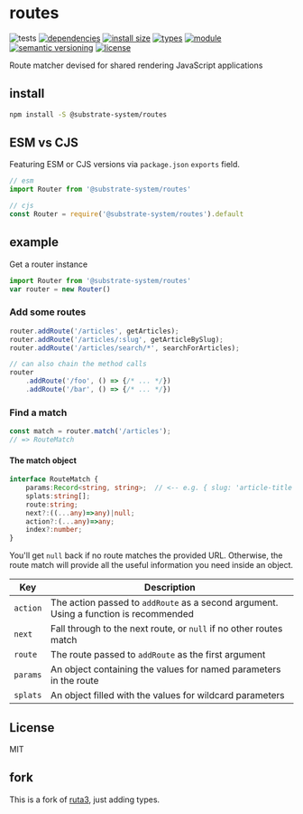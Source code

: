 # routes
![tests](https://github.com/substrate-system/routes/actions/workflows/nodejs.yml/badge.svg)
[![dependencies](https://img.shields.io/badge/dependencies-zero-brightgreen.svg?style=flat-square)](package.json)
[![install size](https://flat.badgen.net/packagephobia/install/@substrate-system/routes?cache-control=no-cache)](https://packagephobia.com/result?p=@@substrate-system/routes/keys)
[![types](https://img.shields.io/npm/types/@substrate-system/routes?style=flat-square)](README.md)
[![module](https://img.shields.io/badge/module-ESM%2FCJS-blue?style=flat-square)](README.md)
[![semantic versioning](https://img.shields.io/badge/semver-2.0.0-brightgreen?logo=semver&style=flat-square)](https://semver.org/)
[![license](https://img.shields.io/badge/license-Polyform_Non_Commercial-26bc71?style=flat-square)](LICENSE)


Route matcher devised for shared rendering JavaScript applications

## install
```sh
npm install -S @substrate-system/routes
```

## ESM vs CJS
Featuring ESM or CJS versions via `package.json` `exports` field.

```js
// esm
import Router from '@substrate-system/routes'
```

```js
// cjs
const Router = require('@substrate-system/routes').default
```

## example
Get a router instance

```js
import Router from '@substrate-system/routes'
var router = new Router()
```

### Add some routes
```js
router.addRoute('/articles', getArticles);
router.addRoute('/articles/:slug', getArticleBySlug);
router.addRoute('/articles/search/*', searchForArticles);

// can also chain the method calls
router
    .addRoute('/foo', () => {/* ... */})
    .addRoute('/bar', () => {/* ... */})
```

### Find a match

```js
const match = router.match('/articles');
// => RouteMatch
```

#### The match object
```ts
interface RouteMatch {
    params:Record<string, string>;  // <-- e.g. { slug: 'article-title' }
    splats:string[];
    route:string;
    next?:((...any)=>any)|null;
    action?:(...any)=>any;
    index?:number;
}
```

You'll get `null` back if no route matches the provided URL. Otherwise, the
route match will provide all the useful information you need inside an object.

Key               | Description
------------------|---------------------------------------------------------------------------------------
`action`          | The action passed to `addRoute` as a second argument. Using a function is recommended
`next`            | Fall through to the next route, or `null` if no other routes match
`route`           | The route passed to `addRoute` as the first argument
`params`          | An object containing the values for named parameters in the route
`splats`          | An object filled with the values for wildcard parameters

## License

MIT

## fork
This is a fork of [ruta3](https://www.npmjs.com/package/ruta3), just adding types.
